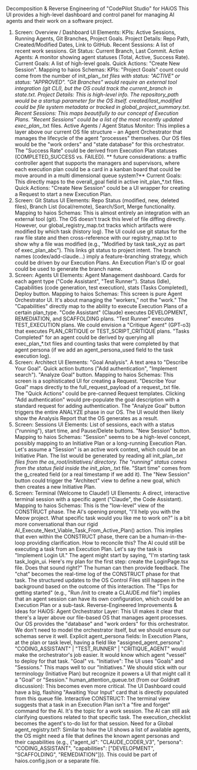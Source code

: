 Decomposition & Reverse Engineering of "CodePilot Studio" for HAiOS
This UI provides a high-level dashboard and control panel for managing AI agents and their work on a software project.
1. Screen: Overview / Dashboard
UI Elements:
KPIs: Active Sessions, Running Agents, Git Branches, Project Goals.
Project Details: Repo Path, Created/Modified Dates, Link to GitHub.
Recent Sessions: A list of recent work sessions.
Git Status: Current Branch, Last Commit.
Active Agents: A monitor showing agent statuses (Total, Active, Success Rate).
Current Goals: A list of high-level goals.
Quick Actions: "Create New Session".
Mapping to haios Schemas:
KPIs:
"Project Goals" count could come from the number of init_plan_*.txt files with status: "ACTIVE" or status: "APPROVED".
"Git Branches" would require an external tool integration (git CLI), but the OS could track the current_branch in state.txt.
Project Details: This is high-level info. The repository_path would be a startup parameter for the OS itself. created/last_modified could be file system metadata or tracked in global_project_summary.txt.
Recent Sessions: This maps beautifully to our concept of Execution Plans. "Recent Sessions" could be a list of the most recently updated exec_plan_*.txt files.
Active Agents / Agent Status Monitor: This implies a layer above our current OS file structure – an Agent Orchestrator that manages the lifecycle of the agent "processes" themselves. Our OS files would be the "work orders" and "state database" for this orchestrator. The "Success Rate" could be derived from Execution Plan statuses (COMPLETED_SUCCESS vs. FAILED).
** future considerations: a traffic controller agent that supports the managers and supervisors, where each execution plan could be a card in a kanban board that could be move around in a multi dimensional queue system?**
Current Goals: This directly maps to the overall_goal field in active init_plan_*.txt files.
Quick Actions: "Create New Session" could be a UI wrapper for creating a Request to start a new Execution Plan.
2. Screen: Git Status
UI Elements: Repo Status (modified, new, deleted files), Branch List (local/remote), Search/Sort, Merge functionality.
Mapping to haios Schemas:
This is almost entirely an integration with an external tool (git). The OS doesn't track this level of file diffing directly.
However, our global_registry_map.txt tracks which artifacts were modified by which task (history log). The UI could use git status for the raw file state and then cross-reference with our registry_map.txt to show why a file was modified (e.g., "Modified by task task_xyz as part of exec_plan_abc"). This links git status to project intent.
The branch names (codex/add-claude...) imply a feature-branching strategy, which could be driven by our Execution Plans. An Execution Plan's ID or goal could be used to generate the branch name.
3. Screen: Agents
UI Elements: Agent Management dashboard. Cards for each agent type ("Code Assistant", "Test Runner"). Status (Idle), Capabilities (code generation, test execution), stats (Tasks Completed), Deploy button.
Mapping to haios Schemas:
This screen is pure Agent Orchestrator UI. It's about managing the "workers," not the "work."
The "Capabilities" directly map to the ability to execute Execution Plans of a certain plan_type.
"Code Assistant" (Claude) executes DEVELOPMENT, REMEDIATION, and SCAFFOLDING plans.
"Test Runner" executes TEST_EXECUTION plans.
We could envision a "Critique Agent" (GPT-o3) that executes PLAN_CRITIQUE or TEST_SCRIPT_CRITIQUE plans.
"Tasks Completed" for an agent could be derived by querying all exec_plan_*.txt files and counting tasks that were completed by that agent persona (if we add an agent_persona_used field to the task execution log).
4. Screen: Architect
UI Elements: "Goal Analysis". A text area to "Describe Your Goal". Quick action buttons ("Add authentication", "Implement search"). "Analyze Goal" button.
Mapping to haios Schemas:
This screen is a sophisticated UI for creating a Request.
"Describe Your Goal" maps directly to the full_request_payload of a request_<g>.txt file.
The "Quick Actions" could be pre-canned Request templates. Clicking "Add authentication" would pre-populate the goal description with a standard request for adding authentication.
The "Analyze Goal" button triggers the entire ANALYZE phase in our OS. The UI would then likely show the Analysis Report that the OS generates as a result.
5. Screen: Sessions
UI Elements: List of sessions, each with a status ("running"), start time, and Pause/Delete buttons. "New Session" button.
Mapping to haios Schemas:
"Session" seems to be a high-level concept, possibly mapping to an Initiative Plan or a long-running Execution Plan. Let's assume a "Session" is an active work context, which could be an Initiative Plan.
The list would be generated by reading all init_plan_*.txt files from the os_root/initiatives/ directory.
The "running" status comes from the status field inside the init_plan_*.txt file.
"Start time" comes from the g_created field (or a real timestamp if we add it).
The "New Session" button could trigger the "Architect" view to define a new goal, which then creates a new Initiative Plan.
6. Screen: Terminal (Welcome to Claude!)
UI Elements: A direct, interactive terminal session with a specific agent ("Claude", the Code Assistant).
Mapping to haios Schemas:
This is the "low-level" view of the CONSTRUCT phase.
The AI's opening prompt, "I'll help you with the Meow project. What specific task would you like me to work on?" is a bit more conversational than our rigid AI_Execute_Next_Viable_Task_From_Active_Plan() action.
This implies that even within the CONSTRUCT phase, there can be a human-in-the-loop providing clarification.
How to reconcile this? The AI could still be executing a task from an Execution Plan. Let's say the task is "Implement Login UI." The agent might start by saying, "I'm starting task task_login_ui. Here's my plan for the first step: create the LoginPage.tsx file. Does that sound right?" The human can then provide feedback. The "chat" becomes the real-time log of the CONSTRUCT phase for that task. The structured updates to the OS Control Files still happen in the background based on the outcome of this interaction.
The "Tips for getting started" (e.g., "Run /init to create a CLAUDE.md file") implies that an agent session can have its own configuration, which could be an Execution Plan or a sub-task.
Reverse-Engineered Improvements & Ideas for HAiOS:
Agent Orchestrator Layer: This UI makes it clear that there's a layer above our file-based OS that manages agent processes. Our OS provides the "database" and "work orders" for this orchestrator. We don't need to model the orchestrator itself, but we should ensure our schemas serve it well.
Explicit agent_persona fields: In Execution Plans, at the plan or task level, having a field like "assigned_agent_persona": "CODING_ASSISTANT" | "TEST_RUNNER" | "CRITIQUE_AGENT" would make the orchestrator's job easier. It would know which agent "vessel" to deploy for that task.
"Goal" vs. "Initiative": The UI uses "Goals" and "Sessions." This maps well to our "Initiatives." We should stick with our terminology (Initiative Plan) but recognize it powers a UI that might call it a "Goal" or "Session."
human_attention_queue.txt (from our Goldratt discussion): This becomes even more critical. The UI Dashboard could have a big, flashing "Awaiting Your Input" card that is directly populated from this queue file.
Interactive CONSTRUCT: The terminal view suggests that a task in an Execution Plan isn't a "fire and forget" command for the AI. It's the topic for a work session. The AI can still ask clarifying questions related to that specific task. The execution_checklist becomes the agent's to-do list for that session.
Need for a Global agent_registry.txt?: Similar to how the UI shows a list of available agents, the OS might need a file that defines the known agent personas and their capabilities (e.g., {"agent_id": "CLAUDE_CODER_V3", "persona": "CODING_ASSISTANT", "capabilities": ["DEVELOPMENT", "SCAFFOLDING", "REMEDIATION"]}). This could be part of haios.config.json or a separate file.